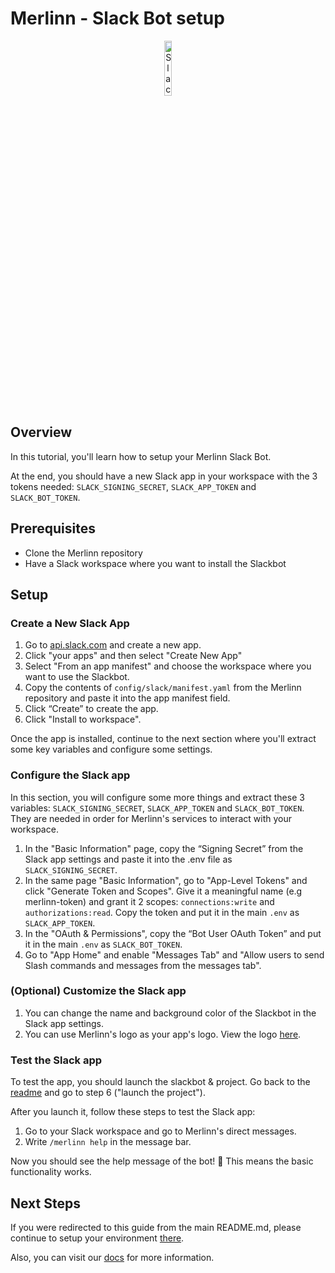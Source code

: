 # Merlinn - Slack Bot setup

<div align="center">
    <img src="../../assets/slack-logo.png" alt="Slack-logo" width="15%"/>
</div>

## Overview

In this tutorial, you'll learn how to setup your Merlinn Slack Bot.

At the end, you should have a new Slack app in your workspace with the 3 tokens needed: `SLACK_SIGNING_SECRET`, `SLACK_APP_TOKEN` and `SLACK_BOT_TOKEN`.

## Prerequisites

- Clone the Merlinn repository
- Have a Slack workspace where you want to install the Slackbot

## Setup

### Create a New Slack App

1. Go to [api.slack.com](https://api.slack.com) and create a new app.
2. Click "your apps" and then select "Create New App"
3. Select "From an app manifest" and choose the workspace where you want to use the Slackbot.
4. Copy the contents of `config/slack/manifest.yaml` from the Merlinn repository and paste it into the app manifest field.
5. Click “Create” to create the app.
6. Click "Install to workspace".

Once the app is installed, continue to the next section where you'll extract some key variables and configure some settings.

### Configure the Slack app

In this section, you will configure some more things and extract these 3 variables: `SLACK_SIGNING_SECRET`, `SLACK_APP_TOKEN` and `SLACK_BOT_TOKEN`. They are needed in order for Merlinn's services to interact with your workspace.

1. In the "Basic Information" page, copy the “Signing Secret” from the Slack app settings and paste it into the .env file as `SLACK_SIGNING_SECRET`.
2. In the same page "Basic Information", go to "App-Level Tokens" and click "Generate Token and Scopes". Give it a meaningful name (e.g merlinn-token) and grant it 2 scopes: `connections:write` and `authorizations:read`. Copy the token and put it in the main `.env` as `SLACK_APP_TOKEN`.
3. In the "OAuth & Permissions", copy the “Bot User OAuth Token” and put it in the main `.env` as `SLACK_BOT_TOKEN`.
4. Go to "App Home" and enable "Messages Tab" and "Allow users to send Slash commands and messages from the messages tab".

### **(Optional)** Customize the Slack app

1. You can change the name and background color of the Slackbot in the Slack app settings.
2. You can use Merlinn's logo as your app's logo. View the logo [here](https://storage.googleapis.com/merlinn-assets/brand/logo-wizard-full.jpg).

### Test the Slack app

To test the app, you should launch the slackbot & project. Go back to the [readme](https://github.com/merlinn-co/merlinn?tab=readme-ov-file#quick-installation-%EF%B8%8F) and go to step 6 ("launch the project").

After you launch it, follow these steps to test the Slack app:

1. Go to your Slack workspace and go to Merlinn's direct messages.
2. Write `/merlinn help` in the message bar.

Now you should see the help message of the bot! 🥳
This means the basic functionality works.

## Next Steps

If you were redirected to this guide from the main README.md, please continue to setup your environment [there](https://github.com/merlinn-co/merlinn?tab=readme-ov-file#quick-installation-%EF%B8%8F).

Also, you can visit our [docs](https://docs.merlinn.co/) for more information.
